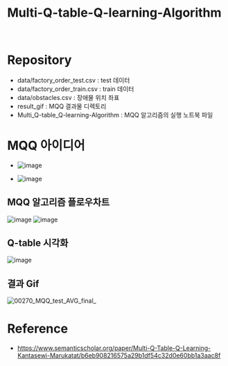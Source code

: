 # Multi-Q-table-Q-learning-Algorithm
<br>

# Repository
* data/factory_order_test.csv : test 데이터
* data/factory_order_train.csv : train 데이터
* data/obstacles.csv : 장애물 위치 좌표
* result_gif : MQQ 결과물 디렉토리
* Multi_Q-table_Q-learning-Algorithm : MQQ 알고리즘의 실행 노트북 파일

# MQQ 아이디어
* ![image](https://user-images.githubusercontent.com/44988108/172667447-60407576-7f75-4bff-aab5-f966a69d6d97.png)

* ![image](https://user-images.githubusercontent.com/44988108/172667900-dd58dbe8-a66a-4b47-af75-953f70e5daaa.png)

<!-- ## MQQ 아이디어 도식화
![image](https://user-images.githubusercontent.com/96896665/172497638-9d744efb-cb8d-4411-8e08-d0270effd53d.png) -->

## MQQ 알고리즘 플로우차트
![image](https://user-images.githubusercontent.com/96896665/172497430-34378603-bc0b-4d27-9241-9ea80e31e074.png)
![image](https://user-images.githubusercontent.com/96896665/172497497-582f1554-83d9-477c-b75c-ee6eac2d26dd.png)

## Q-table 시각화
![image](https://user-images.githubusercontent.com/96896665/172497740-952e3ac5-585b-4991-a5f8-4ac727decf80.png)

## 결과 Gif
![00270_MQQ_test_AVG_final_](https://user-images.githubusercontent.com/96896665/172498019-5bb1395c-f8a7-4ee4-ad86-484a6769e593.gif)

# Reference
* https://www.semanticscholar.org/paper/Multi-Q-Table-Q-Learning-Kantasewi-Marukatat/b6eb908216575a29b1df54c32d0e60bb1a3aac8f
